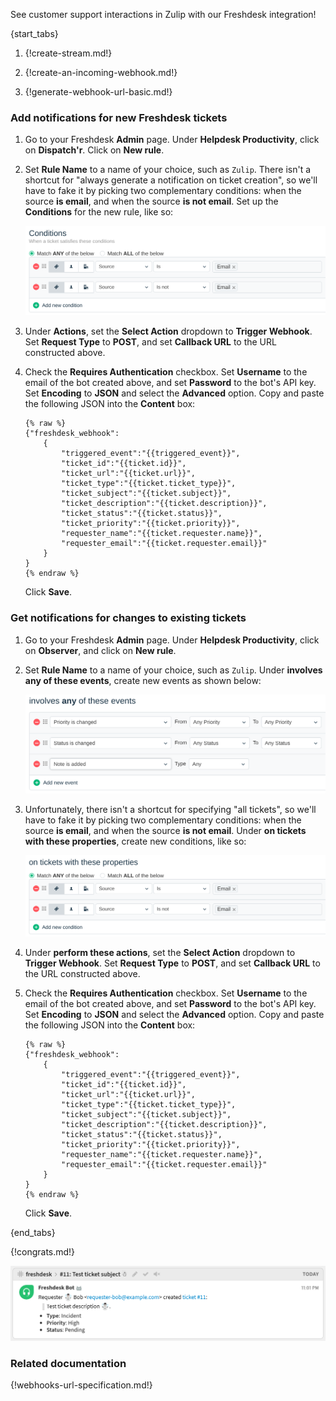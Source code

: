 See customer support interactions in Zulip with our Freshdesk
integration!

{start_tabs}

1. {!create-stream.md!}

1. {!create-an-incoming-webhook.md!}

1. {!generate-webhook-url-basic.md!}

### Add notifications for new Freshdesk tickets

1. Go to your Freshdesk **Admin** page. Under **Helpdesk Productivity**,
   click on **Dispatch'r**. Click on **New rule**.

1. Set **Rule Name** to a name of your choice, such as `Zulip`. There isn't a shortcut
   for "always generate a notification on ticket creation", so we'll have to
   fake it by picking two complementary conditions: when the source **is email**,
   and when the source **is not email**. Set up the **Conditions** for the
   new rule, like so:

    ![](/static/images/integrations/freshdesk/001.png)

1. Under **Actions**, set the **Select Action** dropdown to **Trigger Webhook**.
   Set **Request Type** to **POST**, and set **Callback URL** to the URL
   constructed above.

1. Check the **Requires Authentication** checkbox. Set **Username** to the email
   of the bot created above, and set **Password** to the bot's API key. Set
   **Encoding** to **JSON** and select the **Advanced** option. Copy and paste
   the following JSON into the **Content** box:

    ```
    {% raw %}
    {"freshdesk_webhook":
        {
            "triggered_event":"{{triggered_event}}",
            "ticket_id":"{{ticket.id}}",
            "ticket_url":"{{ticket.url}}",
            "ticket_type":"{{ticket.ticket_type}}",
            "ticket_subject":"{{ticket.subject}}",
            "ticket_description":"{{ticket.description}}",
            "ticket_status":"{{ticket.status}}",
            "ticket_priority":"{{ticket.priority}}",
            "requester_name":"{{ticket.requester.name}}",
            "requester_email":"{{ticket.requester.email}}"
        }
    }
    {% endraw %}
    ```

    Click **Save**.

### Get notifications for changes to existing tickets

1. Go to your Freshdesk **Admin** page. Under **Helpdesk Productivity**,
   click on **Observer**, and click on **New rule**.

1. Set **Rule Name** to a name of your choice, such as `Zulip`.
   Under **involves any of these events**, create new events as shown below:

    ![](/static/images/integrations/freshdesk/002.png)

1. Unfortunately, there isn't a shortcut for specifying "all tickets",
   so we'll have to fake it by picking two complementary conditions:
   when the source **is email**, and when the source **is not email**.
   Under **on tickets with these properties**, create new conditions,
   like so:

    ![](/static/images/integrations/freshdesk/003.png)

1. Under **perform these actions**, set the **Select Action** dropdown
   to **Trigger Webhook**. Set **Request Type** to **POST**, and set
   **Callback URL** to the URL constructed above.

1. Check the **Requires Authentication** checkbox. Set **Username** to the email
   of the bot created above, and set **Password** to the bot's API key. Set
   **Encoding** to **JSON** and select the **Advanced** option. Copy and paste
   the following JSON into the **Content** box:

    ```
    {% raw %}
    {"freshdesk_webhook":
        {
            "triggered_event":"{{triggered_event}}",
            "ticket_id":"{{ticket.id}}",
            "ticket_url":"{{ticket.url}}",
            "ticket_type":"{{ticket.ticket_type}}",
            "ticket_subject":"{{ticket.subject}}",
            "ticket_description":"{{ticket.description}}",
            "ticket_status":"{{ticket.status}}",
            "ticket_priority":"{{ticket.priority}}",
            "requester_name":"{{ticket.requester.name}}",
            "requester_email":"{{ticket.requester.email}}"
        }
    }
    {% endraw %}
    ```

    Click **Save**.

{end_tabs}

{!congrats.md!}

![](/static/images/integrations/freshdesk/004.png)

### Related documentation

{!webhooks-url-specification.md!}